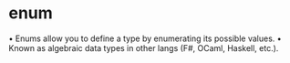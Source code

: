 # enum

• Enums allow you to define a type by enumerating its possible values.
• Known as algebraic data types in other langs (F#, OCaml, Haskell, etc.).

